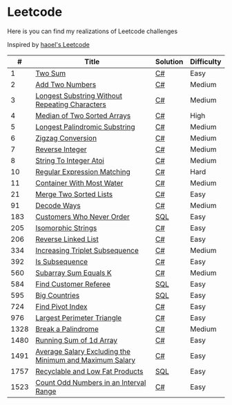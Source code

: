 # Leetcode
Here is you can find my realizations of Leetcode challenges 

Inspired by [haoel's Leetcode](https://github.com/haoel/leetcode)

&#35; | Title | Solution | Difficulty
--- |--- |--- |---
1 | [Two Sum](https://leetcode.com/problems/two-sum/) | [C#](https://github.com/RoShainoff/Leetcode/blob/master/Algorithms/C%23/0001-Two%20Sum/twoSum.cs) | Easy
2 | [Add Two Numbers](https://leetcode.com/problems/add-two-numbers/) | [C#](https://github.com/RoShainoff/Leetcode/blob/master/Algorithms/C%23/0002-Add%20Two%20Numbers/addTwoNumbers.cs) | Medium
3 | [Longest Substring Without Repeating Characters](https://leetcode.com/problems/longest-substring-without-repeating-characters/) | [C#](https://github.com/RoShainoff/Leetcode/blob/master/Algorithms/C%23/0003-Longest%20Substring%20Without%20Repeating%20Characters/LongestSubstringWithoutRepeatingCharacters.cs) | Medium
4 | [Median of Two Sorted Arrays](https://leetcode.com/problems/median-of-two-sorted-arrays/) | [C#](https://github.com/RoShainoff/Leetcode/blob/master/Algorithms/C%23/0004-Median%20Of%20Two%20Sorted%20Array/medianOfTwoSortedArrays.cs) | High
5 | [Longest Palindromic Substring](https://leetcode.com/problems/longest-palindromic-substring/) | [C#](https://github.com/RoShainoff/Leetcode/blob/master/Algorithms/C%23/0005-Longest%20Palindromic%20Substring/longestPalindromicSubstring.cs) | Medium
6 | [Zigzag Conversion](https://leetcode.com/problems/zigzag-conversion/) | [C#](https://github.com/RoShainoff/Leetcode/blob/master/Algorithms/C%23/0006-Zigzag%20Conversion/zigzagConversion.cs) | Medium
7 | [Reverse Integer](https://leetcode.com/problems/reverse-integer/) | [C#](https://github.com/RoShainoff/Leetcode/blob/master/Algorithms/C%23/0007-Reverse%20Integer/reverseInteger.cs) | Medium
8 | [String To Integer Atoi](https://leetcode.com/problems/string-to-integer-atoi/) | [C#](https://github.com/RoShainoff/Leetcode/blob/master/Algorithms/C%23/0008-String%20to%20Integer%20(atoi)/stringToIntegerAtoi.cs) | Medium
10 | [Regular Expression Matching](https://leetcode.com/problems/regular-expression-matching/) | [C#](https://github.com/RoShainoff/Leetcode/blob/master/Algorithms/C%23/0010-Regular%20Expression%20Matching/regularExpressionMatching.cs) | Hard
11 | [Container With Most Water](https://leetcode.com/problems/container-with-most-water/) | [C#](https://github.com/RoShainoff/Leetcode/blob/master/Algorithms/C%23/0011-Container%20With%20Most%20Water/containerWithMostWater.cs) | Medium
21 | [Merge Two Sorted Lists](https://leetcode.com/problems/merge-two-sorted-lists/) | [C#](https://github.com/RoShainoff/Leetcode/blob/master/Algorithms/C%23/0021-Merge%20Two%20Sorted%20Lists/mergeTwoSortedLists.cs) | Easy
91 | [Decode Ways](https://leetcode.com/problems/decode-ways/) | [C#](https://github.com/RoShainoff/Leetcode/blob/master/Algorithms/C%23/0091-Decode%20Ways/decodeWays.cs) | Medium
183 | [Customers Who Never Order](https://leetcode.com/problems/customers-who-never-order/) | [SQL](https://github.com/RoShainoff/Leetcode/blob/master/Algorithms/SQL/0183-Customers%20Who%20Never%20Order/customersWhoNeverOrder.sql) | Easy
205 | [Isomorphic Strings](https://leetcode.com/problems/isomorphic-strings/) | [C#](https://github.com/RoShainoff/Leetcode/blob/master/Algorithms/C%23/0205-Isomorphic%20Strings/isomorphicStrings.cs) | Easy
206 | [Reverse Linked List](https://leetcode.com/problems/reverse-linked-list/) | [C#](https://github.com/RoShainoff/Leetcode/blob/master/Algorithms/C%23/0206-Reverse%20Linked%20List/reverseLinkedList.cs) | Easy
334 | [Increasing Triplet Subsequence](https://leetcode.com/problems/increasing-triplet-subsequence/) | [C#](https://github.com/RoShainoff/Leetcode/blob/master/Algorithms/C%23/0334-Increasing%20Triplet%20Subsequence/increasingTripletSubsequence.cs) | Medium
392 | [Is Subsequence](https://leetcode.com/problems/is-subsequence/) | [C#](https://github.com/RoShainoff/Leetcode/blob/master/Algorithms/C%23/0392-Is%20Subsequence/isSubsequence.cs) | Easy
560 | [Subarray Sum Equals K](https://leetcode.com/problems/subarray-sum-equals-k/) | [C#](https://github.com/RoShainoff/Leetcode/blob/master/Algorithms/C%23/0560-Subarray%20Sum%20Equals%20K/subarraySumEqualsK.cs) | Medium
584 | [Find Customer Referee](https://leetcode.com/problems/find-customer-referee/) | [SQL](https://github.com/RoShainoff/Leetcode/blob/master/Algorithms/SQL/0584-Find%20Customer%20Referee/findCustomerReferee.sql) | Easy
595 | [Big Countries](https://leetcode.com/problems/big-countries/) | [SQL](https://github.com/RoShainoff/Leetcode/blob/master/Algorithms/SQL/0595-Big%20Countries/bigCountries.sql) | Easy
724 | [Find Pivot Index](https://leetcode.com/problems/find-pivot-index/) | [C#](https://github.com/RoShainoff/Leetcode/blob/master/Algorithms/C%23/0724-Find%20Pivot%20Index/findPivotIndex.cs) | Easy
976 | [Largest Perimeter Triangle](https://leetcode.com/problems/largest-perimeter-triangle/) | [C#](https://github.com/RoShainoff/Leetcode/tree/master/Algorithms/C%23/0976-Largest%20Perimeter%20Triangle) | Easy
1328 | [Break a Palindrome](https://leetcode.com/problems/break-a-palindrome/) | [C#](https://github.com/RoShainoff/Leetcode/blob/master/Algorithms/C%23/1328-Break%20a%20Palindrome/breakAPalindrome.cs) | Medium
1480 | [Running Sum of 1d Array](https://leetcode.com/problems/running-sum-of-1d-array/) | [C#](https://github.com/RoShainoff/Leetcode/blob/master/Algorithms/C%23/1480-Running%20Sum%20of%201d%20Array/runningSumOfArray.cs) | Easy
1491 | [Average Salary Excluding the Minimum and Maximum Salary](https://leetcode.com/problems/average-salary-excluding-the-minimum-and-maximum-salary/) | [C#](https://github.com/RoShainoff/Leetcode/tree/master/Algorithms/C%23/1491-Average%20Salary%20Excluding%20the%20Minimum%20and%20Maximum%20Salary) | Easy
1757 | [Recyclable and Low Fat Products](https://leetcode.com/problems/recyclable-and-low-fat-products/) | [SQL](https://github.com/RoShainoff/Leetcode/blob/master/Algorithms/SQL/1757-Recyclable%20and%20Low%20Fat%20Products/recyclableAndLowFatProducts.sql) | Easy
1523 | [Count Odd Numbers in an Interval Range](https://leetcode.com/problems/count-odd-numbers-in-an-interval-range/) | [C#](https://github.com/RoShainoff/Leetcode/blob/master/Algorithms/C%23/1523-Count%20Odd%20Numbers%20in%20an%20Interval%20Range/countOddNumbersInAnIntervalRange.cs) | Easy
